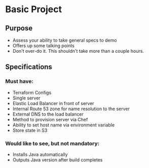 # Basic Project

## Purpose

* Assess your ability to take general specs to demo
* Offers up some talking points
* Don't over-do it. This shouldn't take more than a couple hours.

## Specifications

### Must have:

* Terraform Configs
 * Single server
 * Elastic Load Balancer in front of server
 * Internal Route 53 zone for name resolution to the server
 * External DNS to the load balancer
 * Method to provision server via Chef
 * Ability to set host name via environment variable
 * Store state in S3

### Would like to see, but not mandatory:

* Installs Java automatically
* Outputs Java version after build completes
